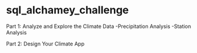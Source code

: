 # sql_alchamey_challenge

Part 1: Analyze and Explore the Climate Data
-Precipitation Analysis
-Station Analysis

Part 2: Design Your Climate App

